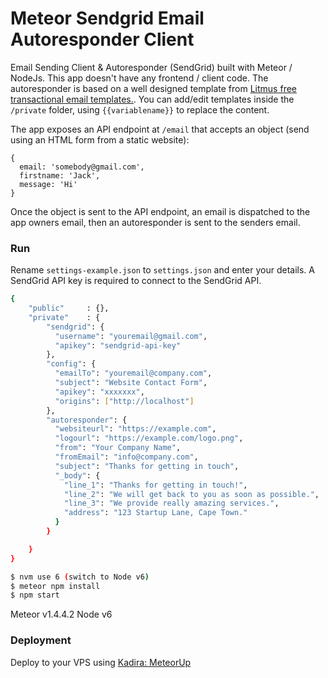# Meteor Sendgrid Email Autoresponder Client
Email Sending Client &amp; Autoresponder (SendGrid) built with Meteor / NodeJs. This app doesn't have any frontend / client code. The autoresponder is based on a well designed template from [Litmus free transactional email templates.](https://litmus.com/community/templates). You can add/edit templates inside the ```/private``` folder, using ```{{variablename}}``` to replace the content.


The app exposes an API endpoint at ```/email``` that accepts an object (send using an HTML form from a static website):
```
{
  email: 'somebody@gmail.com',
  firstname: 'Jack',
  message: 'Hi'
}
```


Once the object is sent to the API endpoint, an email is dispatched to the app owners email, then an autoresponder is sent to the senders email.

### Run

Rename ```settings-example.json``` to ```settings.json``` and enter your details. A SendGrid API key is required to connect to the SendGrid API.

```sh
{
    "public"     : {},
    "private"    : {
        "sendgrid": {
          "username": "youremail@gmail.com",
          "apikey": "sendgrid-api-key"
        },
        "config": {
          "emailTo": "youremail@company.com",
          "subject": "Website Contact Form",
          "apikey": "xxxxxxx",
          "origins": ["http://localhost"]
        },
        "autoresponder": {
          "websiteurl": "https://example.com",
          "logourl": "https://example.com/logo.png",
          "from": "Your Company Name",
          "fromEmail": "info@company.com",
          "subject": "Thanks for getting in touch",
          "_body": {
            "line_1": "Thanks for getting in touch!",
            "line_2": "We will get back to you as soon as possible.",
            "line_3": "We provide really amazing services.",
            "address": "123 Startup Lane, Cape Town."
          }
        }

    }
}

```

```sh
$ nvm use 6 (switch to Node v6)
$ meteor npm install
$ npm start
```

Meteor v1.4.4.2
Node v6

### Deployment

Deploy to your VPS using [Kadira: MeteorUp](https://github.com/kadirahq/meteor-up)

